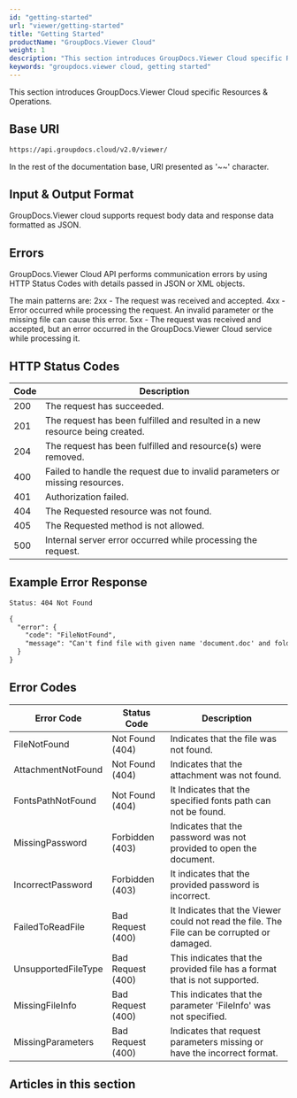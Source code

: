 ```yaml
---
id: "getting-started"
url: "viewer/getting-started"
title: "Getting Started"
productName: "GroupDocs.Viewer Cloud"
weight: 1
description: "This section introduces GroupDocs.Viewer Cloud specific Resources & Operations."
keywords: "groupdocs.viewer cloud, getting started"
---
```


This section introduces GroupDocs.Viewer Cloud specific Resources & Operations.

## Base URI

```html
https://api.groupdocs.cloud/v2.0/viewer/
```

In the rest of the documentation base, URI presented as '~~' character.

## Input & Output Format

GroupDocs.Viewer cloud supports request body data and response data formatted as JSON.

## Errors

GroupDocs.Viewer Cloud API performs communication errors by using HTTP Status Codes with details passed in JSON or XML objects.

The main patterns are:
2xx - The request was received and accepted.
4xx - Error occurred while processing the request. An invalid parameter or the missing file can cause this error.
5xx - The request was received and accepted, but an error occurred in the GroupDocs.Viewer Cloud service while processing it.

## HTTP Status Codes

|Code|Description
|---|---
|200|The request has succeeded.
|201|The request has been fulfilled and resulted in a new resource being created.
|204|The request has been fulfilled and resource(s) were removed.
|400|Failed to handle the request due to invalid parameters or missing resources.
|401|Authorization failed.
|404|The Requested resource was not found.
|405|The Requested method is not allowed.
|500|Internal server error occurred while processing the request.

## Example Error Response

```html
Status: 404 Not Found
```

```html
{
  "error": {
    "code": "FileNotFound",
    "message": "Can't find file with given name 'document.doc' and folder 'My Documents'."
  }
}
```

## Error Codes

|Error Code|Status Code|Description
|---|---|---
|FileNotFound|Not Found (404) |Indicates that the file was not found. 
|AttachmentNotFound |Not Found (404) |Indicates that the attachment was not found. 
|FontsPathNotFound|Not Found (404) |It Indicates that the specified fonts path can not be found.
|MissingPassword |Forbidden (403)|Indicates that the password was not provided to open the document. 
|IncorrectPassword|Forbidden (403) |It indicates that the provided password is incorrect. 
|FailedToReadFile |Bad Request (400) |It Indicates that the Viewer could not read the file. The File can be corrupted or damaged.
|UnsupportedFileType |Bad Request (400) |This indicates that the provided file has a format that is not supported.
|MissingFileInfo|Bad Request (400) |This indicates that the parameter 'FileInfo' was not specified.
|MissingParameters|Bad Request (400)|Indicates that request parameters missing or have the incorrect format.

## Articles in this section
